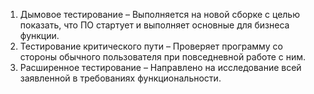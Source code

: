 1. Дымовое тестирование – Выполняется на новой сборке с целью показать, что ПО стартует и выполняет основные для бизнеса функции.
2. Тестирование критического пути – Проверяет программу со стороны обычного пользователя при повседневной работе с ним.
3. Расширенное тестирование – Направлено на исследование всей заявленной в требованиях функциональности.